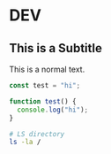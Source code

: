 # DEV
 
## This is a Subtitle

This is a normal text.

```javascript
const test = "hi";

function test() {
  console.log("hi");
}
```

```bash
# LS directory
ls -la /
```
